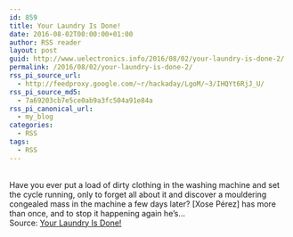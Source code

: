 ```yaml
---
id: 859
title: Your Laundry Is Done!
date: 2016-08-02T00:00:00+01:00
author: RSS reader
layout: post
guid: http://www.uelectronics.info/2016/08/02/your-laundry-is-done-2/
permalink: /2016/08/02/your-laundry-is-done-2/
rss_pi_source_url:
  - http://feedproxy.google.com/~r/hackaday/LgoM/~3/IHQYt6RjJ_U/
rss_pi_source_md5:
  - 7a69203cb7e5ce0ab9a3fc504a91e84a
rss_pi_canonical_url:
  - my_blog
categories:
  - RSS
tags:
  - RSS
---
```

&#013;  
Have you ever put a load of dirty clothing in the washing machine and set the cycle running, only to forget all about it and discover a mouldering congealed mass in the machine a few days later? [Xose Pérez] has more than once, and to stop it happening again he’s…&#013;  
Source: <a href="http://feedproxy.google.com/~r/hackaday/LgoM/~3/IHQYt6RjJ_U/" target="_blank">Your Laundry Is Done!</a>